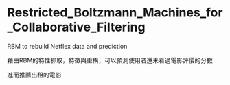 # Restricted_Boltzmann_Machines_for_Collaborative_Filtering
RBM to rebuild Netflex data and prediction 

藉由RBM的特性抓取，特徵與重構，可以預測使用者還未看過電影評價的分數

進而推薦出租的電影

